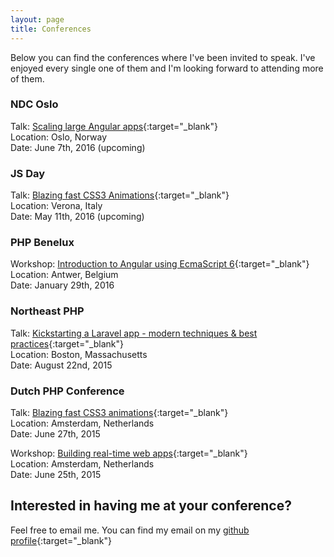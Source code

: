```yaml
---
layout: page
title: Conferences
---
```


Below you can find the conferences where I've been invited to speak. I've enjoyed every single one of them and I'm looking forward to attending more of them.


### NDC Oslo
Talk: [Scaling large Angular apps](/2016/03/24/ndc-oslo-angular/){:target="_blank"}  
Location: Oslo, Norway  
Date: June 7th, 2016 (upcoming)


### JS Day

Talk: [Blazing fast CSS3 Animations](http://2016.jsday.it/talk/blazing-fast-css3-animations/){:target="_blank"}  
Location: Verona, Italy  
Date: May 11th, 2016 (upcoming)


### PHP Benelux

Workshop: [Introduction to Angular using EcmaScript 6](https://conference.phpbenelux.eu/2016/talk/introduction-to-angular-using-ecmascript-6/){:target="_blank"}  
Location: Antwer, Belgium  
Date: January 29th, 2016


### Northeast PHP

Talk: [Kickstarting a Laravel app - modern techniques & best practices](http://2015.northeastphp.org/session/kickstarting-a-laravel-application-using-modern-techniques-and-common-best-practices/){:target="_blank"}  
Location: Boston, Massachusetts  
Date: August 22nd, 2015


### Dutch PHP Conference

Talk: [Blazing fast CSS3 animations](https://joind.in/event/dutch-php-conference-2015/blazing-fast-css3-animations){:target="_blank"}  
Location: Amsterdam, Netherlands  
Date: June 27th, 2015


Workshop: [Building real-time web apps](https://joind.in/event/dutch-php-conference-2015/building-realtime-web-apps){:target="_blank"}  
Location: Amsterdam, Netherlands  
Date: June 25th, 2015


## Interested in having me at your conference?

Feel free to email me. You can find my email on my [github profile](https://github.com/jadjoubran){:target="_blank"}